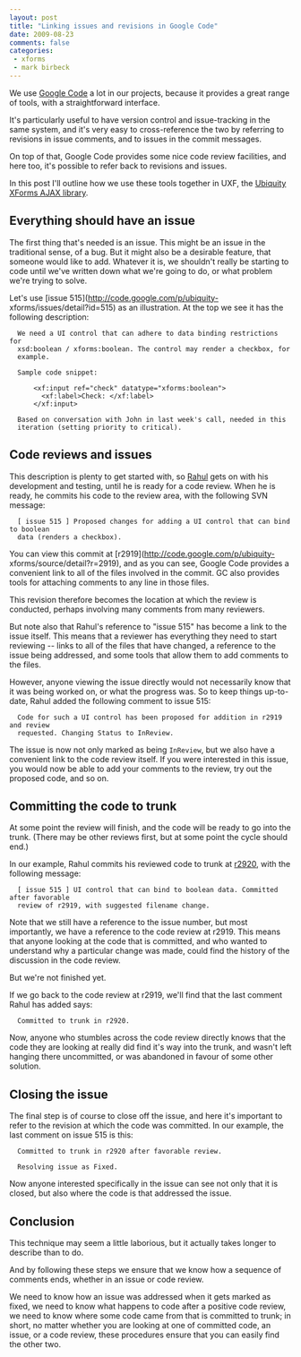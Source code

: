 ```yaml
---
layout: post
title: "Linking issues and revisions in Google Code"
date: 2009-08-23
comments: false
categories:
 - xforms
 - mark birbeck
---
```

  
We use [Google Code](http://code.google.com/) a lot in our projects, because
it provides a great range of tools, with a straightforward interface.

  
It's particularly useful to have version control and issue-tracking in the
same system, and it's very easy to cross-reference the two by referring to
revisions in issue comments, and to issues in the commit messages.

<!-- more -->

  
On top of that, Google Code provides some nice code review facilities, and
here too, it's possible to refer back to revisions and issues.

  
In this post I'll outline how we use these tools together in UXF, the
[Ubiquity XForms AJAX library](http://ubiquity-xforms.googlecode.com/).

  

## Everything should have an issue

  
  
The first thing that's needed is an issue. This might be an issue in the
traditional sense, of a bug. But it might also be a desirable feature, that
someone would like to add. Whatever it is, we shouldn't really be starting to
code until we've written down what we're going to do, or what problem we're
trying to solve.

  
Let's use [issue 515](http://code.google.com/p/ubiquity-
xforms/issues/detail?id=515) as an illustration. At the top we see it has the
following description:

  

    
      
      We need a UI control that can adhere to data binding restrictions for   
      xsd:boolean / xforms:boolean. The control may render a checkbox, for   
      example.  
      
      Sample code snippet:  
      
          <xf:input ref="check" datatype="xforms:boolean">  
            <xf:label>Check: </xf:label>  
          </xf:input>  
      
      Based on conversation with John in last week's call, needed in this   
      iteration (setting priority to critical).  
    

  
  

## Code reviews and issues

  
  
This description is plenty to get started with, so
[Rahul](http://code.google.com/u/rahul.akolkar/) gets on with his development
and testing, until he is ready for a code review. When he is ready, he commits
his code to the review area, with the following SVN message:

  

    
      
      [ issue 515 ] Proposed changes for adding a UI control that can bind to boolean  
      data (renders a checkbox).  
    

  
  
You can view this commit at [r2919](http://code.google.com/p/ubiquity-
xforms/source/detail?r=2919), and as you can see, Google Code provides a
convenient link to all of the files involved in the commit. GC also provides
tools for attaching comments to any line in those files.

  
This revision therefore becomes the location at which the review is conducted,
perhaps involving many comments from many reviewers.

  
But note also that Rahul's reference to "issue 515" has become a link to the
issue itself. This means that a reviewer has everything they need to start
reviewing -- links to all of the files that have changed, a reference to the
issue being addressed, and some tools that allow them to add comments to the
files.

  
However, anyone viewing the issue directly would not necessarily know that it
was being worked on, or what the progress was. So to keep things up-to-date,
Rahul added the following comment to issue 515:

  

    
      
      Code for such a UI control has been proposed for addition in r2919 and review   
      requested. Changing Status to InReview.  
    

  
  
The issue is now not only marked as being `InReview`, but we also have a
convenient link to the code review itself. If you were interested in this
issue, you would now be able to add your comments to the review, try out the
proposed code, and so on.

  

## Committing the code to trunk

  
  
At some point the review will finish, and the code will be ready to go into
the trunk. (There may be other reviews first, but at some point the cycle
should end.)

  
In our example, Rahul commits his reviewed code to trunk at
[r2920](http://code.google.com/p/ubiquity-xforms/source/detail?r=2920), with
the following message:

  

    
      
      [ issue 515 ] UI control that can bind to boolean data. Committed after favorable  
      review of r2919, with suggested filename change.  
    

  
  
Note that we still have a reference to the issue number, but most importantly,
we have a reference to the code review at r2919. This means that anyone
looking at the code that is committed, and who wanted to understand why a
particular change was made, could find the history of the discussion in the
code review.

  
But we're not finished yet.

  
If we go back to the code review at r2919, we'll find that the last comment
Rahul has added says:

  

    
      
      Committed to trunk in r2920.  
    

  
  
Now, anyone who stumbles across the code review directly knows that the code
they are looking at really did find it's way into the trunk, and wasn't left
hanging there uncommitted, or was abandoned in favour of some other solution.

  

## Closing the issue

  
  
The final step is of course to close off the issue, and here it's important to
refer to the revision at which the code was committed. In our example, the
last comment on issue 515 is this:

  

    
      
      Committed to trunk in r2920 after favorable review.  
      
      Resolving issue as Fixed.  
    

  
  
Now anyone interested specifically in the issue can see not only that it is
closed, but also where the code is that addressed the issue.

  

## Conclusion

  
  
This technique may seem a little laborious, but it actually takes longer to
describe than to do.

  
And by following these steps we ensure that we know how a sequence of comments
ends, whether in an issue or code review.

  
We need to know how an issue was addressed when it gets marked as fixed, we
need to know what happens to code after a positive code review, we need to
know where some code came from that is committed to trunk; in short, no matter
whether you are looking at one of committed code, an issue, or a code review,
these procedures ensure that you can easily find the other two.

